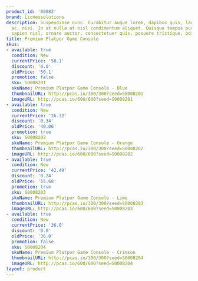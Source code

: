 ```yaml
---
product_id: '00082'
brand: Lionessolutions
description: Suspendisse nunc. Curabitur augue lorem, dapibus quis, laoreet et, pretium
  ac, nisi. In at nulla at nisl condimentum aliquet. Quisque tempus purus eu ante.Vestibulum
  sapien nisl, ornare auctor, consectetuer quis, posuere tristique, odio.
title: Premium Platpor Game Console
skus:
- available: true
  condition: New
  currentPrice: '50.1'
  discount: '0.0'
  oldPrice: '50.1'
  promotion: false
  sku: S0008201
  skuName: Premium Platpor Game Console - Blue
  thumbnailURL: http://pcas.io/300/300?seed=S0008201
  imageURL: http://pcas.io/600/600?seed=S0008201
- available: true
  condition: New
  currentPrice: '26.32'
  discount: '0.34'
  oldPrice: '40.06'
  promotion: true
  sku: S0008202
  skuName: Premium Platpor Game Console - Orange
  thumbnailURL: http://pcas.io/300/300?seed=S0008202
  imageURL: http://pcas.io/600/600?seed=S0008202
- available: true
  condition: New
  currentPrice: '42.49'
  discount: '0.24'
  oldPrice: '55.68'
  promotion: true
  sku: S0008203
  skuName: Premium Platpor Game Console - Lime
  thumbnailURL: http://pcas.io/300/300?seed=S0008203
  imageURL: http://pcas.io/600/600?seed=S0008203
- available: true
  condition: New
  currentPrice: '36.0'
  discount: '0.0'
  oldPrice: '36.0'
  promotion: false
  sku: S0008204
  skuName: Premium Platpor Game Console - Crimson
  thumbnailURL: http://pcas.io/300/300?seed=S0008204
  imageURL: http://pcas.io/600/600?seed=S0008204
layout: product
---
```

